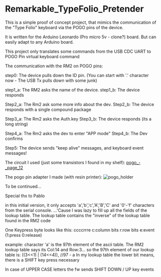 # Remarkable_TypeFolio_Pretender


This is a simple proof of concept project, that mimics the communication of the "Type Folio" keyboard
via the POGO pins of the device.

It is written for the Arduino Leonardo (Pro micro 5v - clone?) board. But can easily adapt to any Arduino board.

This project only translates some commands from the USB CDC UART to POGO Pin virtual keyboard command

The communication with the RM2 on POGO pins:

step0: The device pulls down the ID pin. (You can start with '.' character now - The USB Tx pulls down with some junk)

step1_a: The RM2 asks the name of the device.
step1_b: The device responds

Step2_a: The Rm2 ask some more info about the dev.
Step2_b: The device responds with a single compound package

Step3_a: The Rm2 asks the Auth.key
Step3_b: The device responds (its a long string)

Step4_a: The Rm2 asks the dev to enter "APP mode"
Step4_b: The Dev confirms

Step5: The device sends "keep alive" messages, and keyboard event messages!


The circuit I used (just some transistors I found in my shelf):
[pogo_-_page_12](https://user-images.githubusercontent.com/132338151/235611830-a67d9f11-b7cb-493c-ad19-2e62dee38e93.png)

The pogo pin adapter I made (with resin printer):
![pogo_holder](https://user-images.githubusercontent.com/132338151/235751801-2565f187-1751-423a-bce9-8dee67da5865.png)

To be continued...



Special thx to Pablo



in this initial version,
it only accepts 'a','b','c','A','B','C' and  '0'-'f' characters from the serial console. ...'Cause I was lazy to fill up all the fields of the lookup table.
The lookup table contains the "inverse" of the lookup table found in the RM2 code

One Keypress byte looks like this:
ccccrrre
c:column bits
r:row bits
e:event (1:press 0:release)


example:
character 'a' is the 97th element of the ascii table. The RM2 lookup table says its Col:14 and Row:3... so the 97th element of our lookup table is: 
((3<<1) | (14<<4)),   //97 - a
In my lookup table the lower bit means, there is a SHIFT key press necessary

In case of UPPER CASE letters the fw sends SHIFT DOWN / UP key events


